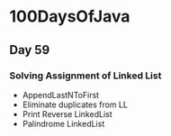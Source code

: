 # 100DaysOfJava

## Day 59

### Solving Assignment of Linked List

* AppendLastNToFirst
* Eliminate duplicates from LL
* Print Reverse LinkedList
* Palindrome LinkedList